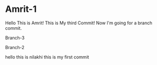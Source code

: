 # Amrit-1
Hello
This is Amrit!
This is My third Commit!
Now I'm going for a branch commit.


Branch-3

Branch-2

hello
this is nilakhi
this is my first commit

